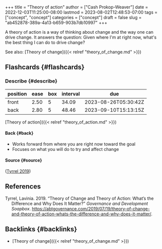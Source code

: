 +++
title = "Theory of action"
author = ["Cash Prokop-Weaver"]
date = 2022-12-03T11:25:00-08:00
lastmod = 2023-08-02T12:48:53-07:00
tags = ["concept", "concept"]
categories = ["concept"]
draft = false
slug = "ab452878-389a-4a13-b659-903b7db10997"
+++

A theory of action is a way of thinking about change and the way one can drive change. It answers the question: Given where I'm at right now, what's the best thing I can do to drive change?

See also: [Theory of change]({{< relref "theory_of_change.md" >}})


## Flashcards {#flashcards}


### Describe {#describe}

| position | ease | box | interval | due                  |
|----------|------|-----|----------|----------------------|
| front    | 2.50 | 5   | 34.09    | 2023-08-26T05:30:42Z |
| back     | 2.80 | 5   | 48.46    | 2023-09-10T15:13:15Z |

[Theory of action]({{< relref "theory_of_action.md" >}})


#### Back {#back}

-   Works forward from where you are right now toward the goal
-   Focuses on what you will do to try and affect change


#### Source {#source}

(<a href="#citeproc_bib_item_1">Tyrrel 2019</a>)

## References

<style>.csl-entry{text-indent: -1.5em; margin-left: 1.5em;}</style><div class="csl-bib-body">
  <div class="csl-entry"><a id="citeproc_bib_item_1"></a>Tyrrel, Lavinia. 2019. “Theory of Change and Theory of Action: What’s the Difference and Why Does It Matter?” <i>Governance and Development Soapbox</i>. <a href="https://abtgovernance.com/2019/07/19/theory-of-change-and-theory-of-action-whats-the-difference-and-why-does-it-matter/">https://abtgovernance.com/2019/07/19/theory-of-change-and-theory-of-action-whats-the-difference-and-why-does-it-matter/</a>.</div>
</div>


## Backlinks {#backlinks}

-   [Theory of change]({{< relref "theory_of_change.md" >}})
